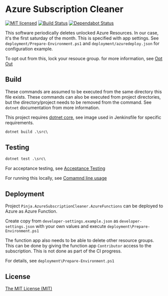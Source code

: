 # Azure Subscription Cleaner

[![MIT licensed](https://img.shields.io/badge/license-MIT-blue.svg)](./LICENSE)
[![Build Status](https://jenkins.protacon.cloud/buildStatus/icon?job=www.github.com/azure-subscription-cleaner/master)](https://jenkins.protacon.cloud/blue/organizations/jenkins/www.github.com%2Fazure-subscription-cleaner/activity)
[![Dependabot Status](https://api.dependabot.com/badges/status?host=github&repo=by-pinja/azure-subscription-cleaner&identifier=204444972)](https://dependabot.com)

This software periodically deletes unlocked Azure Resources. In our case, it's the first saturday of the month.
This is specified with app settings. See `deployment/Prepare-Environment.ps1` and `deployment/azuredeploy.json`
for configuration example.

To opt out from this, lock your resouce group. for more information, see
[Opt Out](documentation/OptOut.md)

## Build

These commands are assumed to be executed from the same directory this file exists.
These commands can also be executed from project directories, but
the directory/project needs to be removed from the command. See `dotnet`
documentation from more information.

This project requires [dotnet core](https://www.microsoft.com/net/download),
see image used in Jenkinsfile for specific requirements.

```cmd
dotnet build .\src\
```

## Testing

```cmd
dotnet test .\src\
```

For acceptance testing, see [Acceptance Testing](documentation/AcceptanceTesting.md)

For running this locally, see [Comamnd line usage](documentation/CommandLineUsage.md)

## Deployment

Project `Pinja.AzureSubscriptionCleaner.AzureFunctions` can be deployed to Azure as Azure Function.

Create copy from `developer-settings.example.json` as `developer-settings.json`
with your own values and execute `deployment\Prepare-Environment.ps1`

The function app also needs to be able to delete other resource groups. This can be done by giving
the function app `Contributor` access to the subscription. This is not done as part of the CI progress.

For details, see `deployment\Prepare-Environment.ps1`

## License

[The MIT License (MIT)](LICENSE)
